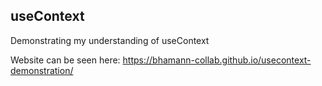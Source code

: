## useContext

Demonstrating my understanding of useContext

Website can be seen here: https://bhamann-collab.github.io/usecontext-demonstration/
